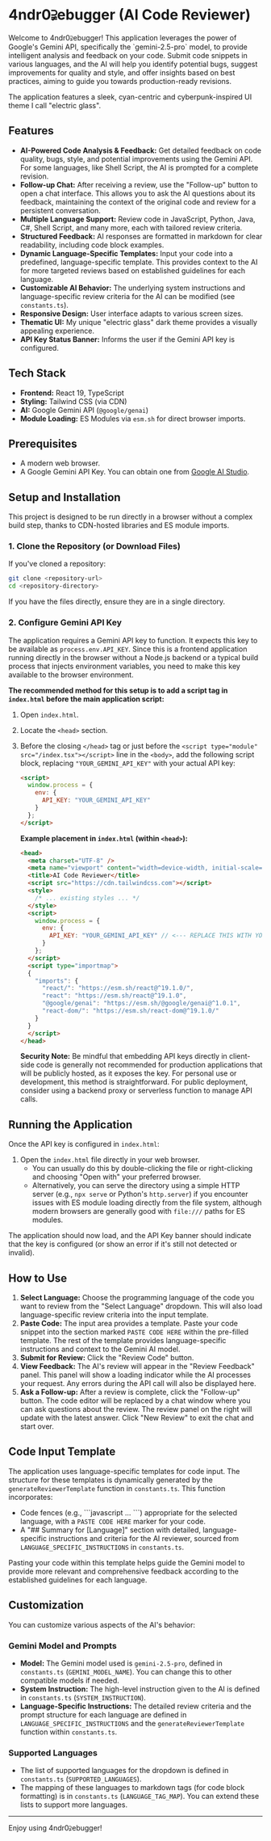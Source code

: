 
# 4ndr0⫌ebugger (AI Code Reviewer)

Welcome to 4ndr0⫌ebugger! This application leverages the power of Google's Gemini API, specifically the \`gemini-2.5-pro\` model, to provide intelligent analysis and feedback on your code. Submit code snippets in various languages, and the AI will help you identify potential bugs, suggest improvements for quality and style, and offer insights based on best practices, aiming to guide you towards production-ready revisions.

The application features a sleek, cyan-centric and cyberpunk-inspired UI theme I call "electric glass".

<!--
**Screenshot Placeholder:**
Consider adding a screenshot or a GIF of the application in action here.
Example:
![Application Screenshot](path/to/your/screenshot.png)
-->

## Features

*   **AI-Powered Code Analysis & Feedback:** Get detailed feedback on code quality, bugs, style, and potential improvements using the Gemini API. For some languages, like Shell Script, the AI is prompted for a complete revision.
*   **Follow-up Chat:** After receiving a review, use the "Follow-up" button to open a chat interface. This allows you to ask the AI questions about its feedback, maintaining the context of the original code and review for a persistent conversation.
*   **Multiple Language Support:** Review code in JavaScript, Python, Java, C#, Shell Script, and many more, each with tailored review criteria.
*   **Structured Feedback:** AI responses are formatted in markdown for clear readability, including code block examples.
*   **Dynamic Language-Specific Templates:** Input your code into a predefined, language-specific template. This provides context to the AI for more targeted reviews based on established guidelines for each language.
*   **Customizable AI Behavior:** The underlying system instructions and language-specific review criteria for the AI can be modified (see `constants.ts`).
*   **Responsive Design:** User interface adapts to various screen sizes.
*   **Thematic UI:** My unique "electric glass" dark theme provides a visually appealing experience.
*   **API Key Status Banner:** Informs the user if the Gemini API key is configured.

## Tech Stack

*   **Frontend:** React 19, TypeScript
*   **Styling:** Tailwind CSS (via CDN)
*   **AI:** Google Gemini API (`@google/genai`)
*   **Module Loading:** ES Modules via `esm.sh` for direct browser imports.

## Prerequisites

*   A modern web browser.
*   A Google Gemini API Key. You can obtain one from [Google AI Studio](https://aistudio.google.com/app/apikey).

## Setup and Installation

This project is designed to be run directly in a browser without a complex build step, thanks to CDN-hosted libraries and ES module imports.

### 1. Clone the Repository (or Download Files)

If you've cloned a repository:
```bash
git clone <repository-url>
cd <repository-directory>
```
If you have the files directly, ensure they are in a single directory.

### 2. Configure Gemini API Key

The application requires a Gemini API key to function. It expects this key to be available as `process.env.API_KEY`. Since this is a frontend application running directly in the browser without a Node.js backend or a typical build process that injects environment variables, you need to make this key available to the browser environment.

**The recommended method for this setup is to add a script tag in `index.html` before the main application script:**

1.  Open `index.html`.
2.  Locate the `<head>` section.
3.  Before the closing `</head>` tag or just before the `<script type="module" src="/index.tsx"></script>` line in the `<body>`, add the following script block, replacing `"YOUR_GEMINI_API_KEY"` with your actual API key:

    ```html
    <script>
      window.process = {
        env: {
          API_KEY: "YOUR_GEMINI_API_KEY"
        }
      };
    </script>
    ```

    **Example placement in `index.html` (within `<head>`):**
    ```html
    <head>
      <meta charset="UTF-8" />
      <meta name="viewport" content="width=device-width, initial-scale=1.0" />
      <title>AI Code Reviewer</title>
      <script src="https://cdn.tailwindcss.com"></script>
      <style>
        /* ... existing styles ... */
      </style>
      <script>
        window.process = {
          env: {
            API_KEY: "YOUR_GEMINI_API_KEY" // <--- REPLACE THIS WITH YOUR ACTUAL KEY
          }
        };
      </script>
      <script type="importmap">
      {
        "imports": {
          "react/": "https://esm.sh/react@^19.1.0/",
          "react": "https://esm.sh/react@^19.1.0",
          "@google/genai": "https://esm.sh/@google/genai@^1.0.1",
          "react-dom/": "https://esm.sh/react-dom@^19.1.0/"
        }
      }
      </script>
    </head>
    ```

    **Security Note:** Be mindful that embedding API keys directly in client-side code is generally not recommended for production applications that will be publicly hosted, as it exposes the key. For personal use or development, this method is straightforward. For public deployment, consider using a backend proxy or serverless function to manage API calls.

## Running the Application

Once the API key is configured in `index.html`:

1.  Open the `index.html` file directly in your web browser.
    *   You can usually do this by double-clicking the file or right-clicking and choosing "Open with" your preferred browser.
    *   Alternatively, you can serve the directory using a simple HTTP server (e.g., `npx serve` or Python's `http.server`) if you encounter issues with ES module loading directly from the file system, although modern browsers are generally good with `file:///` paths for ES modules.

The application should now load, and the API Key banner should indicate that the key is configured (or show an error if it's still not detected or invalid).

## How to Use

1.  **Select Language:** Choose the programming language of the code you want to review from the "Select Language" dropdown. This will also load language-specific review criteria into the input template.
2.  **Paste Code:** The input area provides a template. Paste your code snippet into the section marked `PASTE CODE HERE` within the pre-filled template. The rest of the template provides language-specific instructions and context to the Gemini AI model.
3.  **Submit for Review:** Click the "Review Code" button.
4.  **View Feedback:** The AI's review will appear in the "Review Feedback" panel. This panel will show a loading indicator while the AI processes your request. Any errors during the API call will also be displayed here.
5.  **Ask a Follow-up:** After a review is complete, click the "Follow-up" button. The code editor will be replaced by a chat window where you can ask questions about the review. The review panel on the right will update with the latest answer. Click "New Review" to exit the chat and start over.

## Code Input Template

The application uses language-specific templates for code input. The structure for these templates is dynamically generated by the `generateReviewerTemplate` function in `constants.ts`. This function incorporates:
*   Code fences (e.g., \`\`\`javascript ... \`\`\`) appropriate for the selected language, with a `PASTE CODE HERE` marker for your code.
*   A "## Summary for [Language]" section with detailed, language-specific instructions and criteria for the AI reviewer, sourced from `LANGUAGE_SPECIFIC_INSTRUCTIONS` in `constants.ts`.

Pasting your code within this template helps guide the Gemini model to provide more relevant and comprehensive feedback according to the established guidelines for each language.

## Customization

You can customize various aspects of the AI's behavior:

### Gemini Model and Prompts

*   **Model:** The Gemini model used is `gemini-2.5-pro`, defined in `constants.ts` (`GEMINI_MODEL_NAME`). You can change this to other compatible models if needed.
*   **System Instruction:** The high-level instruction given to the AI is defined in `constants.ts` (`SYSTEM_INSTRUCTION`).
*   **Language-Specific Instructions:** The detailed review criteria and the prompt structure for each language are defined in `LANGUAGE_SPECIFIC_INSTRUCTIONS` and the `generateReviewerTemplate` function within `constants.ts`.

### Supported Languages

*   The list of supported languages for the dropdown is defined in `constants.ts` (`SUPPORTED_LANGUAGES`).
*   The mapping of these languages to markdown tags (for code block formatting) is in `constants.ts` (`LANGUAGE_TAG_MAP`). You can extend these lists to support more languages.

---

Enjoy using 4ndr0⫌ebugger!
